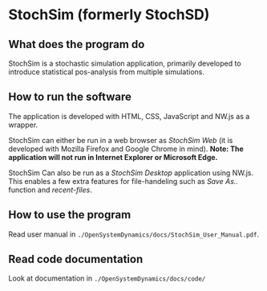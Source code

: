 # StochSim (formerly StochSD)

## What does the program do

StochSim is a stochastic simulation application, primarily developed to introduce statistical pos-analysis from multiple simulations.

## How to run the software

The application is developed with HTML, CSS, JavaScript and NW.js as a wrapper.

StochSim can either be run in a web browser as *StochSim Web* (it is developed with Mozilla Firefox and Google Chrome in mind). **Note: The application will not run in Internet Explorer or Microsoft Edge.**

StochSim Can also be run as a *StochSim Desktop* application using NW.js. This enables a few extra features for file-handeling such as *Save As..* function and *recent-files*.

## How to use the program

Read user manual in `./OpenSystemDynamics/docs/StochSim_User_Manual.pdf`.

## Read code documentation
Look at documentation in `./OpenSystemDynamics/docs/code/`

